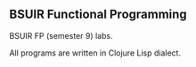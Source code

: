 ## BSUIR Functional Programming

BSUIR FP (semester 9) labs.

All programs are written in Clojure Lisp dialect.
